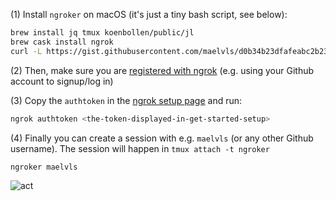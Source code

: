 (1) Install `ngroker` on macOS (it's just a tiny bash script, see below):

```sh
brew install jq tmux koenbollen/public/jl
brew cask install ngrok
curl -L https://gist.githubusercontent.com/maelvls/d0b34b23dfafeabc2b23b710e413f5ea/raw/3fcf75f0cbe2f7fc884a2080f8cdcc325ee9505e/ngroker > /tmp/ngroker && install /tmp/ngroker /usr/local/bin
```

(2) Then, make sure you are [registered with ngrok](https://dashboard.ngrok.com/get-started/setup) (e.g. using your Github account to signup/log in)

(3) Copy the `authtoken` in the [ngrok setup page](https://dashboard.ngrok.com/get-started/setup) and run:

```sh
ngrok authtoken <the-token-displayed-in-get-started-setup>
```

(4) Finally you can create a session with e.g. `maelvls` (or any other Github username). The session will happen in `tmux attach -t ngroker`

```sh
ngroker maelvls
```

![act](https://user-images.githubusercontent.com/2195781/85836295-b05bb900-b796-11ea-9565-9099a3d4b018.gif)